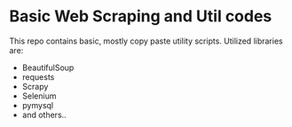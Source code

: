 # Basic Web Scraping and Util codes

This repo contains basic, mostly copy paste utility scripts. Utilized libraries are:

- BeautifulSoup
- requests
- Scrapy
- Selenium
- pymysql
- and others..

